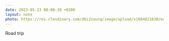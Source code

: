 ```yaml
---
date: 2023-05-23 08:00:39 +0200
layout: note
photo: https://res.cloudinary.com/dbi2zounq/image/upload/v1684821630/ea0ydxunolmspz04a89c.jpg
---
```

Road trip
